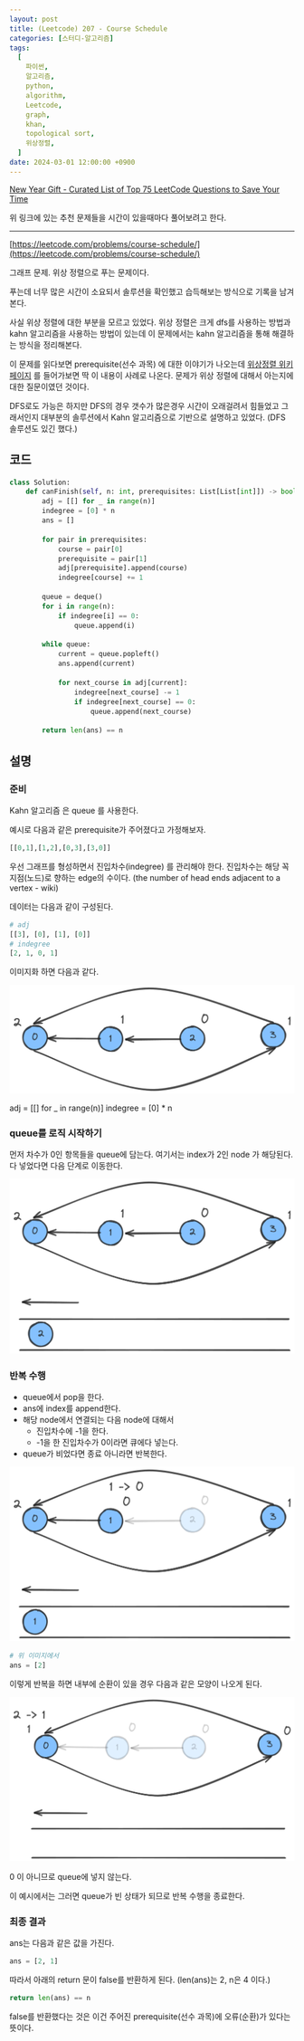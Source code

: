 ```yaml
---
layout: post
title: (Leetcode) 207 - Course Schedule
categories: [스터디-알고리즘]
tags:
  [
    파이썬,
    알고리즘,
    python,
    algorithm,
    Leetcode,
    graph,
    khan,
    topological sort,
    위상정렬,
  ]
date: 2024-03-01 12:00:00 +0900
---
```


[New Year Gift - Curated List of Top 75 LeetCode Questions to Save Your Time](https://www.teamblind.com/post/New-Year-Gift---Curated-List-of-Top-75-LeetCode-Questions-to-Save-Your-Time-OaM1orEU)

위 링크에 있는 추천 문제들을 시간이 있을때마다 풀어보려고 한다.

---

[https://leetcode.com/problems/course-schedule/](https://leetcode.com/problems/course-schedule/)

그래프 문제. 위상 정렬으로 푸는 문제이다.

푸는데 너무 많은 시간이 소요되서 솔루션을 확인했고 습득해보는 방식으로 기록을 남겨본다.

사실 위상 정렬에 대한 부분을 모르고 있었다.
위상 정렬은 크게 dfs를 사용하는 방법과 kahn 알고리즘을 사용하는 방법이 있는데
이 문제에서는 kahn 알고리즘을 통해 해결하는 방식을 정리해본다.

이 문제를 읽다보면 prerequisite(선수 과목) 에 대한 이야기가 나오는데
[위상정렬 위키페이지](https://ko.m.wikipedia.org/wiki/%EC%9C%84%EC%83%81%EC%A0%95%EB%A0%AC) 를 들어가보면 딱 이 내용이 사례로 나온다.
문제가 위상 정렬에 대해서 아는지에 대한 질문이였던 것이다.

DFS로도 가능은 하지만 DFS의 경우 갯수가 많은경우 시간이 오래걸려서 힘들었고 그래서인지 대부분의 솔루션에서 Kahn 알고리즘으로 기반으로 설명하고 있었다.
(DFS 솔루션도 있긴 했다.)

## 코드

```python
class Solution:
    def canFinish(self, n: int, prerequisites: List[List[int]]) -> bool:
        adj = [[] for _ in range(n)]
        indegree = [0] * n
        ans = []

        for pair in prerequisites:
            course = pair[0]
            prerequisite = pair[1]
            adj[prerequisite].append(course)
            indegree[course] += 1

        queue = deque()
        for i in range(n):
            if indegree[i] == 0:
                queue.append(i)

        while queue:
            current = queue.popleft()
            ans.append(current)

            for next_course in adj[current]:
                indegree[next_course] -= 1
                if indegree[next_course] == 0:
                    queue.append(next_course)

        return len(ans) == n
```

## 설명

### 준비

Kahn 알고리즘 은 queue 를 사용한다.

예시로 다음과 같은 prerequisite가 주어졌다고 가정해보자.

```python
[[0,1],[1,2],[0,3],[3,0]]
```

우선 그래프를 형성하면서 진입차수(indegree) 를 관리해야 한다.
진입차수는 해당 꼭지점(노드)로 향하는 edge의 수이다. (the number of head ends adjacent to a vertex - wiki)

데이터는 다음과 같이 구성된다.

```python
# adj
[[3], [0], [1], [0]]
# indegree
[2, 1, 0, 1]
```

이미지화 하면 다음과 같다.

![description01.png](/assets/images/2024-03-01-leetcode-207/description01.png)

adj = [[] for \_ in range(n)]
indegree = [0] \* n

### queue를 로직 시작하기

먼저 차수가 0인 항목들을 queue에 담는다. 여기서는 index가 2인 node 가 해당된다.
다 넣었다면 다음 단계로 이동한다.

![description02](/assets/images/2024-03-01-leetcode-207/description02.png)

### 반복 수행

- queue에서 pop을 한다.
- ans에 index를 append한다.
- 해당 node에서 연결되는 다음 node에 대해서
  - 진입차수에 -1을 한다.
  - -1을 한 진입차수가 0이라면 큐에다 넣는다.
- queue가 비었다면 종료 아니라면 반복한다.

![description03](/assets/images/2024-03-01-leetcode-207/description03.png)

```python
# 위 이미지에서
ans = [2]
```

이렇게 반복을 하면 내부에 순환이 있을 경우 다음과 같은 모양이 나오게 된다.

![description04](/assets/images/2024-03-01-leetcode-207/description04.png)

0 이 아니므로 queue에 넣지 않는다.

이 예시에서는 그러면 queue가 빈 상태가 되므로 반복 수행을 종료한다.

### 최종 결과

ans는 다음과 같은 값을 가진다.

```python
ans = [2, 1]
```

따라서 아래의 return 문이 false를 반환하게 된다. (len(ans)는 2, n은 4 이다.)

```python
return len(ans) == n
```

false를 반환했다는 것은 이건 주어진 prerequisite(선수 과목)에 오류(순환)가 있다는 뜻이다.
